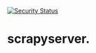 [![Security Status](https://www.murphysec.com/platform3/v3/badge/1610445323810418688.svg?t=1)](https://www.murphysec.com/accept?code=6e29254df42f2b675d270acf8ef9c812&type=1&from=2&t=2) 

# scrapyserver.
